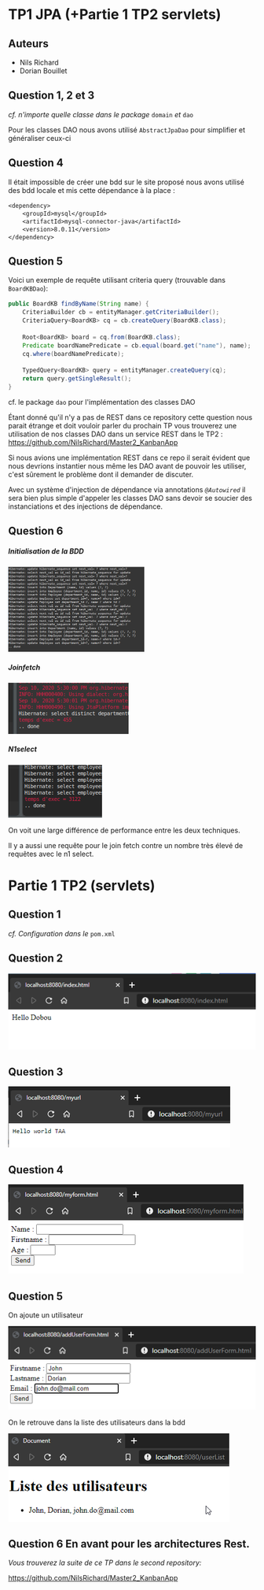 # TP1 JPA (+Partie 1 TP2 servlets)

## Auteurs 

- Nils Richard
- Dorian Bouillet

## Question 1, 2 et 3

*cf. n'importe quelle classe dans le package* `domain` *et* `dao` 

Pour les classes DAO nous avons utilisé `AbstractJpaDao` pour simplifier et généraliser ceux-ci

## Question 4

Il était impossible de créer une bdd sur le site proposé nous avons utilisé des bdd locale et mis cette dépendance à la place :

```
<dependency>
    <groupId>mysql</groupId>
    <artifactId>mysql-connector-java</artifactId>
    <version>8.0.11</version>
</dependency>
```

## Question 5

Voici un exemple de requête utilisant criteria query (trouvable dans `BoardKBDao`):

```java
public BoardKB findByName(String name) {
    CriteriaBuilder cb = entityManager.getCriteriaBuilder();
    CriteriaQuery<BoardKB> cq = cb.createQuery(BoardKB.class);

    Root<BoardKB> board = cq.from(BoardKB.class);
    Predicate boardNamePredicate = cb.equal(board.get("name"), name);
    cq.where(boardNamePredicate);

    TypedQuery<BoardKB> query = entityManager.createQuery(cq);
    return query.getSingleResult();
}
```

cf. le package `dao` pour l'implémentation des classes DAO

Étant donné qu'il n'y a pas de REST dans ce repository cette question nous parait étrange et doit vouloir parler du prochain TP vous trouverez une utilisation de nos classes DAO dans un service REST dans le TP2 : https://github.com/NilsRichard/Master2_KanbanApp

Si nous avions une implémentation REST dans ce repo il serait évident que nous devrions instantier nous même les DAO avant de pouvoir les utiliser, c'est sûrement le problème dont il demander de discuter.

Avec un système d'injection de dépendance via annotations *`@Autowired`* il sera bien plus simple d'appeler les classes DAO sans devoir se soucier des instanciations et des injections de dépendance.

## Question 6

##### Initialisation de la BDD

<img src="img/jpatest_data.png" style="zoom:50%;" />

##### Joinfetch

![](img/joinfetch.png)

##### N1select

![](img/n1select.png)



On voit une large différence de performance entre les deux techniques.

Il y a aussi une requête pour le join fetch contre un nombre très élevé de requêtes avec le n1 select.



# Partie 1 TP2 (servlets)

## Question 1

*cf. Configuration dans le* `pom.xml`

## Question 2

![](img/q2.png)

## Question 3

![](img/myurl.png)

## Question 4

![](img/myform.png)

## Question 5

On ajoute un utilisateur

![](img/addForm.png)

On le retrouve dans la liste des utilisateurs dans la bdd

![](img/userList.png)


## Question 6 En avant pour les architectures Rest.
*Vous trouverez la suite de ce TP dans le second repository:* 

https://github.com/NilsRichard/Master2_KanbanApp